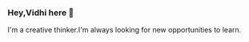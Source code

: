 ### Hey,Vidhi here 👋

I'm a creative thinker.I'm always looking for new opportunities to learn.

<!--
**vidhi1121/vidhi1121** is a ✨ _special_ ✨ repository because its `README.md` (this file) appears on your GitHub profile.

Here are some ideas to get you started:

- 🔭 I’m currently working on ...
- 🌱 I’m currently learning ...
- 👯 I’m looking to collaborate on ...
- 🤔 I’m looking for help with ...
- 💬 Ask me about ...
- 📫 How to reach me: https://github.com/vidhi112
- 😄 Pronouns: ...
- ⚡ Fun fact: ...
-->
